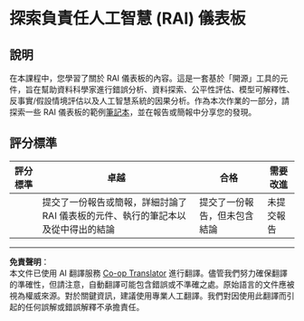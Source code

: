 <!--
CO_OP_TRANSLATOR_METADATA:
{
  "original_hash": "91c6a180ef08e20cc15acfd2d6d6e164",
  "translation_date": "2025-09-03T17:33:25+00:00",
  "source_file": "9-Real-World/2-Debugging-ML-Models/assignment.md",
  "language_code": "tw"
}
-->
# 探索負責任人工智慧 (RAI) 儀表板

## 說明

在本課程中，您學習了關於 RAI 儀表板的內容。這是一套基於「開源」工具的元件，旨在幫助資料科學家進行錯誤分析、資料探索、公平性評估、模型可解釋性、反事實/假設情境評估以及人工智慧系統的因果分析。作為本次作業的一部分，請探索一些 RAI 儀表板的範例[筆記本](https://github.com/Azure/RAI-vNext-Preview/tree/main/examples/notebooks)，並在報告或簡報中分享您的發現。

## 評分標準

| 評分標準 | 卓越 | 合格 | 需要改進 |
| -------- | --------- | -------- | ----------------- |
|          | 提交了一份報告或簡報，詳細討論了 RAI 儀表板的元件、執行的筆記本以及從中得出的結論 | 提交了一份報告，但未包含結論 | 未提交報告 |

---

**免責聲明**：  
本文件已使用 AI 翻譯服務 [Co-op Translator](https://github.com/Azure/co-op-translator) 進行翻譯。儘管我們努力確保翻譯的準確性，但請注意，自動翻譯可能包含錯誤或不準確之處。原始語言的文件應被視為權威來源。對於關鍵資訊，建議使用專業人工翻譯。我們對因使用此翻譯而引起的任何誤解或錯誤解釋不承擔責任。